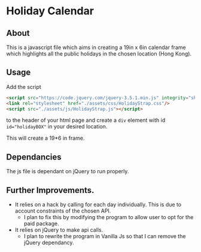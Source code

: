 # Holiday Calendar


## About
This is a javascript file which aims in creating a 19in x 6in calendar frame which highlights all the public holidays in the chosen location (Hong Kong).

## Usage
Add the script 
```html
<script src="https://code.jquery.com/jquery-3.5.1.min.js" integrity="sha256-9/aliU8dGd2tb6OSsuzixeV4y/faTqgFtohetphbbj0=" crossorigin="anonymous"></script>
<link rel="stylesheet" href="./assets/css/HolidayStrap.css"/>
<script src="./assets/js/HolidayStrap.js"></script>
```
to the header of your html page and create a `div` element with id `id="holidayBOX"` in your desired location.

This will create a 19*6 in frame.

## Dependancies

The js file is dependant on jQuery to run properly.

## Further Improvements.
* It relies on a hack by calling for each day individually. This is due to account constraints of the chosen API.
    * I plan to fix this by modifying the program to allow user to opt for the paid package.
* It relies on jQuery to make api calls.
    * I plan to rewrite the program in Vanilla Js so that I can remove the jQuery dependancy.

